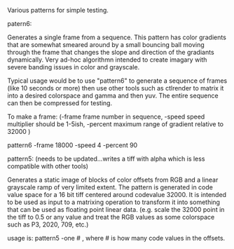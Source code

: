 Various patterns for simple testing.

patern6:

Generates a single frame from a sequence. This pattern has color gradients that are somewhat smeared around by a small bouncing ball moving through the frame that changes the slope and direction of the gradiants dynamically. Very ad-hoc algorithmn intended to create imagary with severe banding issues in color and grayscale.

Typical usage would be to use "pattern6" to generate a sequence of frames (like 10 seconds or more) then use other tools such as ctlrender to matrix it into a desired colorspace and gamma and then yuv. The entire sequence can then be compressed for testing.

To make a frame: (-frame frame number in sequence, -speed speed multiplier should be 1-5ish, -percent maximum range of gradient relative to 32000 )

pattern6 -frame 18000 -speed 4 -percent 90


pattern5: (needs to be updated...writes a tiff with alpha which is less compatible with other tools)

Generates a static image of blocks of color offsets from RGB and a linear grayscale ramp of very limited extent. The pattern is generated in code value space for a 16 bit tiff centered around codevalue 32000. It is intended to be used as input to a matrixing operation to transform it into something that can be used as floating point linear data.  (e.g. scale the 32000 point in the tiff to 0.5 or any value and treat the RGB values as some colorspace such as P3, 2020, 709, etc.)

usage is:  pattern5 -one # , where # is how many code values in the offsets.